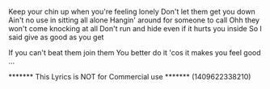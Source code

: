 Keep your chin up when you're feeling lonely
Don't let them get you down
Ain't no use in sitting all alone
Hangin' around for someone to call
Ohh they won't come knocking at all
Don't run and hide even if it hurts you inside
So I said give as good as you get

If you can't beat them join them
You better do it 'cos it makes you feel good
...

******* This Lyrics is NOT for Commercial use *******
(1409622338210)